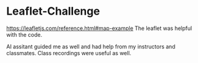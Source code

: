 # Leaflet-Challenge

https://leafletjs.com/reference.html#map-example
The leaflet was helpful with the code.

AI assitant guided me as well and had help from my instructors and classmates. Class recordings were useful as well.
